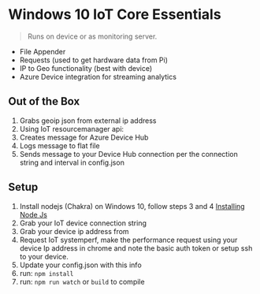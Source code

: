 # Windows 10 IoT Core Essentials
> Runs on device or as monitoring server.
* File Appender
* Requests (used to get hardware data from Pi)
* IP to Geo functionality (best with device)
* Azure Device integration for streaming analytics

## Out of the Box
1. Grabs geoip json from external ip address
1. Using IoT resourcemanager api:
  1. Creates message for Azure Device Hub
  1. Logs message to flat file
  1. Sends message to your Device Hub connection per the connection string and interval in config.json

## Setup
1. Install nodejs (Chakra) on Windows 10, follow steps 3 and 4 [Installing Node Js](https://developer.ibm.com/recipes/tutorials/connecting-raspberry-pi-with-windows-iot-core-as-a-device-to-watson-iot-using-node-red/)
1. Grab your IoT device connection string
1. Grab your device ip address from 
1. Request IoT systemperf, make the performance request using your device Ip address in chrome and note the basic auth token or setup ssh to your device.
1. Update your config.json with this info
1. run: `npm install`
1. run: `npm run watch` or `build` to compile
